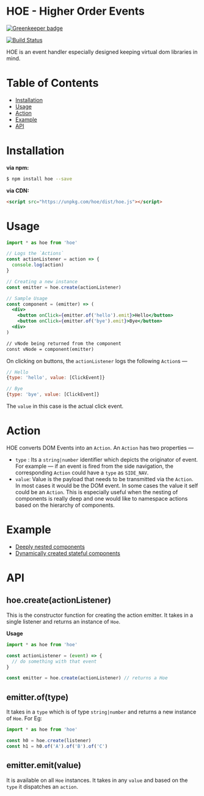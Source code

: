 # HOE - Higher Order Events

[![Greenkeeper badge](https://badges.greenkeeper.io/tusharmath/hoe.svg)](https://greenkeeper.io/)

[![Build Status](https://travis-ci.org/tusharmath/hoe.svg?branch=master)](https://travis-ci.org/tusharmath/hoe)

HOE is an event handler especially designed keeping virtual dom libraries in mind.

# Table of Contents
- [Installation](#installation)
- [Usage](#usage)
- [Action](#action)
- [Example](#example)
- [API](#api)

# Installation

**via npm:**
```bash
$ npm install hoe --save
```

**via CDN:**
```html
<script src="https://unpkg.com/hoe/dist/hoe.js"></script>
```


# Usage

```jsx
import * as hoe from 'hoe'

// Logs the `Actions`
const actionListener = action => {
  console.log(action)
}

// Creating a new instance
const emitter = hoe.create(actionListener)

// Sample Usage
const component = (emitter) => (
  <div>
    <button onClick={emitter.of('hello').emit}>Hello</button>
    <button onClick={emitter.of('bye').emit}>Bye</button>
  <div>
)

// vNode being returned from the component
const vNode = component(emitter)
```

On clicking on buttons, the `actionListener` logs the following `Action`s —

```js
// Hello
{type: 'hello', value: [ClickEvent]}

// Bye
{type: 'bye', value: [ClickEvent]}
```

The `value` in this case is the actual click event.

# Action
HOE converts DOM Events into an `Action`. An `Action` has two properties —

 - `type` : Its a `string|number` identifier which depicts the originator of event. For example — if an event is fired from the side navigation, the corresponding `Action` could have a `type` as `SIDE_NAV`.
 - `value`: Value is the payload that needs to be transmitted via the `Action`. In most cases it would be the DOM event. In some cases the value it self could be an `Action`. This is especially useful when the nesting of components is really deep and one would like to namespace actions based on the hierarchy of components.


# Example

- [Deeply nested components](https://jsfiddle.net/9mmLu22n/)
- [Dynamically created stateful components](https://jsfiddle.net/pfc9r2o7/11/)

# API

## hoe.create(actionListener)

This is the constructor function for creating the action emitter. It takes in a single listener and returns an instance of `Hoe`.

**Usage**
```js
import * as hoe from 'hoe'

const actionListener = (event) => {
  // do something with that event
}

const emitter = hoe.create(actionListener) // returns a Hoe
```

## emitter.of(type)

It takes in a `type` which is of type `string|number` and returns a new instance of `Hoe`. For Eg:

```js
import * as hoe from 'hoe'

const h0 = hoe.create(listener)
const h1 = h0.of('A').of('B').of('C')
```

## emitter.emit(value)

It is available on all `Hoe` instances. It takes in any `value` and based on the `type` it dispatches an `action`.
